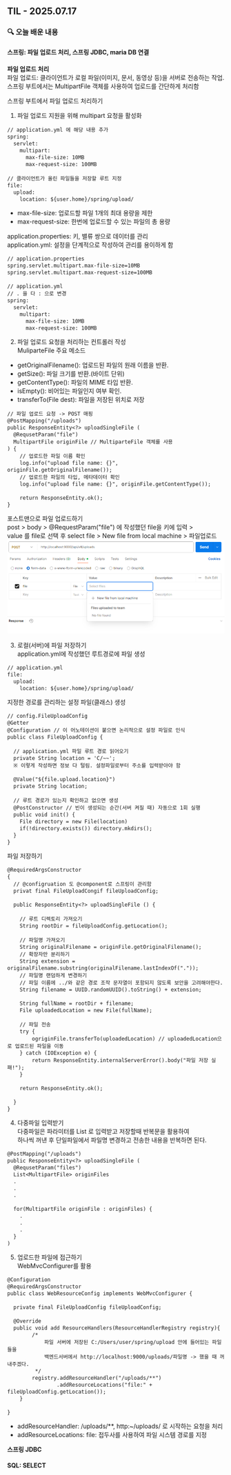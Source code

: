## TIL - 2025.07.17

### 🔍 오늘 배운 내용

#### 스프링: 파일 업로드 처리, 스프링 JDBC, maria DB 연결

**파일 업로드 처리**   
파일 업로드: 클라이언트가 로컬 파일(이미지, 문서, 동영상 등)을 서버로 전송하는 작업.   
스프링 부트에서는 MultipartFile 객체를 사용하여 업로드를 간단하게 처리함   

스프링 부트에서 파일 업로드 처리하기   

1. 파일 업로드 지원을 위해 multipart 요청을 활성화
```
// application.yml 에 해당 내용 추가
spring:
  servlet:
    multipart:
      max-file-size: 10MB 
      max-request-size: 100MB

// 클라이언트가 올린 파일들을 저장할 루트 지정
file:
  upload:
    location: ${user.home}/spring/upload/
```
- max-file-size: 업로드할 파일 1개의 최대 용량을 제한
- max-request-size: 한번에 업로드할 수 있는 파일의 총 용량

application.properties: 키, 밸류 쌍으로 데이터를 관리      
application.yml: 설정을 단계적으로 작성하여 관리를 용이하게 함
```
// application.properties
spring.servlet.multipart.max-file-size=10MB  
spring.servlet.multipart.max-request-size=100MB

// application.yml
// . 을 다 : 으로 변경
spring:
  servlet:
    multipart:
      max-file-size: 10MB 
      max-request-size: 100MB
```

2. 파일 업로드 요청을 처리하는 컨트롤러 작성   
MuliparteFile 주요 메소드   
- getOriginalFilename(): 업로드된 파일의 원래 이름을 반환.
- getSize(): 파일 크기를 반환.(바이트 단위)
- getContentType(): 파일의 MIME 타입 반환.
- isEmpty(): 비어있는 파일인지 여부 확인.
- transferTo(File dest): 파일을 저장된 위치로 저장

```
// 파일 업로드 요청 -> POST 매핑
@PostMapping("/uploads")
public ResponseEntity<?> uploadSingleFile (
  @RequsetParam("file")
  MultipartFile originFile // MultiparteFile 객체를 사용
) {
    // 업로드한 파일 이름 확인
    log.info("upload file name: {}", originFile.getOriginalFilename());
    // 업로드한 파일의 타입, 메타데이터 확인
    log.info("upload file name: {}", originFile.getContentType());

    return ResponseEntity.ok();
}
```
포스트맨으로 파일 업로드하기   
post > body >  @RequestParam("file") 에 작성했던 file을 키에 입력 >    
value 를 file로 선택 후 select file > New file from local machine > 파일업로드   
![alt text](image-1.png)   

3. 로컬(서버)에 파일 저장하기   
application.yml에 작성했던 루트경로에 파일 생성
```
// application.yml
file:
  upload:
    location: ${user.home}/spring/upload/
```
지정한 경로를 관리하는 설정 파일(클래스) 생성
```
// config.FileUploadConfig
@Getter
@Configuration // 이 어노테이션이 붙으면 논리적으로 설정 파일로 인식
public class FileUploadConfig {

  // application.yml 파일 루트 경로 읽어오기
  private String location = 'C/~~'; 
  ※ 이렇게 작성하면 정보 다 털림. 설정파일로부터 주소를 입력받아야 함

  @Value("${file.upload.location}")
  private String location;

  // 루트 경로가 있는지 확인하고 없으면 생성
  @PostConstructor // 빈이 생성되는 순간(서버 켜질 때) 자동으로 1회 실행
  public void init() {
    File directory = new File(location)
    if(!directory.exists()) directory.mkdirs();
  }
}
```
파일 저장하기
```
@RequiredArgsConstructor
{
  // @configruation 도 @component로 스프링이 관리함
  privat final FileUploadCongif fileUploadConfig;

  public ResponseEntity<?> uploadSingleFile () {

    // 루트 디렉토리 가져오기
    String rootDir = fileUploadConfig.getLocation();

    // 파일명 가져오기
    String originalFilename = originFile.getOriginalFilename();
    // 확장자만 분리하기
    String extension = originalFilename.substring(originalFilename.lastIndexOf("."));
    // 파일명 랜덤하게 변경하기
    // 파일 이름에 ../와 같은 경로 조작 문자열이 포함되지 않도록 보안을 고려해야한다.
    String filename = UUID.randomUUID().toString() + extension;

    String fullName = rootDir + filename;
    File uploadedLocation = new File(fullName);

    // 파일 전송
    try {
        ogriginFile.transferTo(uploadedLocation) // uploadedLocation으로 업로드된 파일을 이동
    } catch (IOException e) {
        return ResponseEntity.internalServerError().body("파일 저장 실패!");
    }

    return ResponseEntity.ok();

  }
}
```

4. 다중파일 입력받기   
다중파일은 파라미터를 List<MultipartFile> 로 입력받고 저장할때 반복문을 활용하여    
하나씩 꺼낸 후 단일파일에서 파일명 변경하고 전송한 내용을 반복하면 된다.
```
@PostMapping("/uploads")
public ResponseEntity<?> uploadSingleFile (
  @RequsetParam("files")
  List<MultipartFile> originFiles 
  .
  .
  .
  
  for(MultipartFile originFile : originFiles) {
    .
    .
    .
  }
)
```

5. 업로드한 파일에 접근하기   
WebMvcConfigurer를 활용
```
@Configuration
@RequiredArgsConstructor
public class WebResourceConfig implements WebMvcConfigurer {
  
  private final FileUploadConfig fileUploadConfig;

  @Override
  public void add ResourceHandlers(ResourceHandlerRegistry registry){
        /*
            파일 서버에 저장된 C:/Users/user/spring/upload 안에 들어있는 파일들을
            백엔드서버에서 http://localhost:9000/uploads/파일명 -> 했을 때 꺼내주겠다.
         */
        registry.addResourceHandler("/uploads/**")
                .addResourceLocations("file:" + fileUploadConfig.getLocation());
    }

}
```
- addResourceHandler: /uploads/**, http:~/uploads/ 로 시작하는 요청을 처리
- addResourceLocations: file: 접두사를 사용하여 파일 시스템 경로를 지정   


**스프링 JDBC**   




#### SQL: SELECT